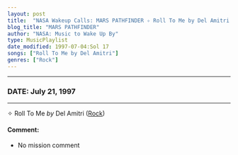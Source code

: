 ```yaml
---
layout: post
title:  "NASA Wakeup Calls: MARS PATHFINDER ✧ Roll To Me by Del Amitri ✵ July 21, 1997"
blog_title: "MARS PATHFINDER"
author: "NASA: Music to Wake Up By"
type: MusicPlaylist
date_modified: 1997-07-04:Sol 17
songs: ["Roll To Me by Del Amitri"]
genres: ["Rock"]
---
```


----
### DATE: July 21, 1997
----
✧ Roll To Me *by* Del Amitri ([Rock](https://www.discogs.com/genre/Rock)) <a target="blank_" href="https://www.discogs.com/Del-Amitri-Roll-To-Me/release/1972546">
    <i class="fas fa-compact-disc"
       title="Discogs entry for this song"
       alt="Discogs entry for this song"
       style="font-size: 1.1em;"></i></a>
    

#### Comment:
* No mission comment



<br/>
<center>
	<a target="_blank"
	   href="https://twitter.com/intent/tweet?hashtags=Space,NASA,Playlist,NASAWakeupCalls,SpaceProgram&text=🚀 {{ page.author}}, '{{ page.songs.first }}' {{ page.title }}, {{ site.url }}{{ page.url }}&via=nasawakeupcalls"><i class="fab fa-twitter" title="Tweet this page" alt="Tweet this page" style="font-size: 1.3em;"></i></a>
	&nbsp; 	<i class="fas fa-user-astronaut" style="font-size: 1.5em;"></i> &nbsp;
    <a id="custom_amazon_link"
       type="amzn" search="#"
       category="popular music">
    <i class="fab fa-amazon" style="font-size: 1.3em;"></i></a>
</center>

<!-- Randomly resolve an individual entry from a song array -->
<script src="/assets/javascript/seedrandom.min.js"></script>
<script>
  var wake_me_up = ["Roll To Me by Del Amitri"];
  var prng = new Math.seedrandom();
  function randomSong() {
    song = wake_me_up[Math.floor(Math.random() * wake_me_up.length)];
    var amazon_link = document.getElementById("custom_amazon_link");
    amazon_link.setAttribute("search", song);
  }
  window.onload = randomSong();
</script>
